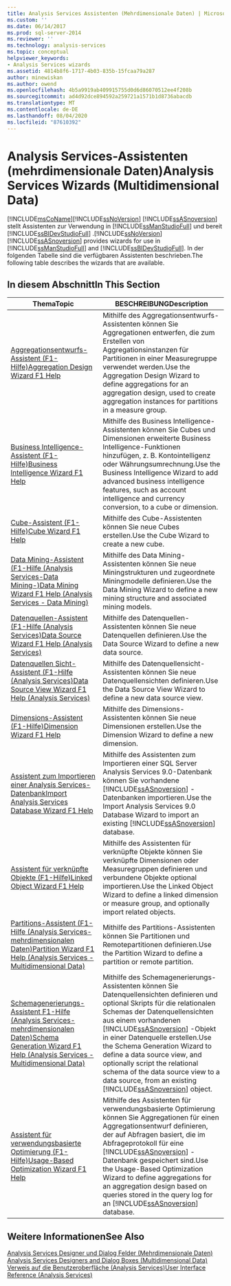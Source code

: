 ```yaml
---
title: Analysis Services Assistenten (Mehrdimensionale Daten) | Microsoft-Dokumentation
ms.custom: ''
ms.date: 06/14/2017
ms.prod: sql-server-2014
ms.reviewer: ''
ms.technology: analysis-services
ms.topic: conceptual
helpviewer_keywords:
- Analysis Services wizards
ms.assetid: 4814b8f6-1717-4b03-835b-15fcaa79a287
author: minewiskan
ms.author: owend
ms.openlocfilehash: 4b5a9919ab409915755d0d6d86070512ee4f208b
ms.sourcegitcommit: ad4d92dce894592a259721a1571b1d8736abacdb
ms.translationtype: MT
ms.contentlocale: de-DE
ms.lasthandoff: 08/04/2020
ms.locfileid: "87610392"
---
```

# <a name="analysis-services-wizards-multidimensional-data"></a><span data-ttu-id="c56ae-102">Analysis Services-Assistenten (mehrdimensionale Daten)</span><span class="sxs-lookup"><span data-stu-id="c56ae-102">Analysis Services Wizards (Multidimensional Data)</span></span>
  [!INCLUDE[msCoName](../includes/msconame-md.md)]<span data-ttu-id="c56ae-103">[!INCLUDE[ssNoVersion](../includes/ssnoversion-md.md)] [!INCLUDE[ssASnoversion](../includes/ssasnoversion-md.md)] stellt Assistenten zur Verwendung in [!INCLUDE[ssManStudioFull](../includes/ssmanstudiofull-md.md)] und bereit [!INCLUDE[ssBIDevStudioFull](../includes/ssbidevstudiofull-md.md)] .</span><span class="sxs-lookup"><span data-stu-id="c56ae-103">[!INCLUDE[ssNoVersion](../includes/ssnoversion-md.md)] [!INCLUDE[ssASnoversion](../includes/ssasnoversion-md.md)] provides wizards for use in [!INCLUDE[ssManStudioFull](../includes/ssmanstudiofull-md.md)] and [!INCLUDE[ssBIDevStudioFull](../includes/ssbidevstudiofull-md.md)].</span></span> <span data-ttu-id="c56ae-104">In der folgenden Tabelle sind die verfügbaren Assistenten beschrieben.</span><span class="sxs-lookup"><span data-stu-id="c56ae-104">The following table describes the wizards that are available.</span></span>  
  
## <a name="in-this-section"></a><span data-ttu-id="c56ae-105">In diesem Abschnitt</span><span class="sxs-lookup"><span data-stu-id="c56ae-105">In This Section</span></span>  
  
|<span data-ttu-id="c56ae-106">Thema</span><span class="sxs-lookup"><span data-stu-id="c56ae-106">Topic</span></span>|<span data-ttu-id="c56ae-107">BESCHREIBUNG</span><span class="sxs-lookup"><span data-stu-id="c56ae-107">Description</span></span>|  
|-----------|-----------------|  
|[<span data-ttu-id="c56ae-108">Aggregationsentwurfs-Assistent (F1-Hilfe)</span><span class="sxs-lookup"><span data-stu-id="c56ae-108">Aggregation Design Wizard F1 Help</span></span>](aggregation-design-wizard-f1-help.md)|<span data-ttu-id="c56ae-109">Mithilfe des Aggregationsentwurfs-Assistenten können Sie Aggregationen entwerfen, die zum Erstellen von Aggregationsinstanzen für Partitionen in einer Measuregruppe verwendet werden.</span><span class="sxs-lookup"><span data-stu-id="c56ae-109">Use the Aggregation Design Wizard to define aggregations for an aggregation design, used to create aggregation instances for partitions in a measure group.</span></span>|  
|[<span data-ttu-id="c56ae-110">Business Intelligence-Assistent (F1-Hilfe)</span><span class="sxs-lookup"><span data-stu-id="c56ae-110">Business Intelligence Wizard F1 Help</span></span>](business-intelligence-wizard-f1-help.md)|<span data-ttu-id="c56ae-111">Mithilfe des Business Intelligence-Assistenten können Sie Cubes und Dimensionen erweiterte Business Intelligence-Funktionen hinzufügen, z. B. Kontointelligenz oder Währungsumrechnung.</span><span class="sxs-lookup"><span data-stu-id="c56ae-111">Use the Business Intelligence Wizard to add advanced business intelligence features, such as account intelligence and currency conversion, to a cube or dimension.</span></span>|  
|[<span data-ttu-id="c56ae-112">Cube-Assistent (F1-Hilfe)</span><span class="sxs-lookup"><span data-stu-id="c56ae-112">Cube Wizard F1 Help</span></span>](cube-wizard-f1-help.md)|<span data-ttu-id="c56ae-113">Mithilfe des Cube-Assistenten können Sie neue Cubes erstellen.</span><span class="sxs-lookup"><span data-stu-id="c56ae-113">Use the Cube Wizard to create a new cube.</span></span>|  
|[<span data-ttu-id="c56ae-114">Data Mining-Assistent (F1-Hilfe &#40;Analysis Services-Data Mining-&#41;</span><span class="sxs-lookup"><span data-stu-id="c56ae-114">Data Mining Wizard F1 Help &#40;Analysis Services - Data Mining&#41;</span></span>](data-mining-wizard-f1-help-analysis-services-data-mining.md)|<span data-ttu-id="c56ae-115">Mithilfe des Data Mining-Assistenten können Sie neue Miningstrukturen und zugeordnete Miningmodelle definieren.</span><span class="sxs-lookup"><span data-stu-id="c56ae-115">Use the Data Mining Wizard to define a new mining structure and associated mining models.</span></span>|  
|[<span data-ttu-id="c56ae-116">Datenquellen-Assistent (F1-Hilfe &#40;Analysis Services&#41;</span><span class="sxs-lookup"><span data-stu-id="c56ae-116">Data Source Wizard F1 Help &#40;Analysis Services&#41;</span></span>](data-source-wizard-f1-help-analysis-services.md)|<span data-ttu-id="c56ae-117">Mithilfe des Datenquellen-Assistenten können Sie neue Datenquellen definieren.</span><span class="sxs-lookup"><span data-stu-id="c56ae-117">Use the Data Source Wizard to define a new data source.</span></span>|  
|[<span data-ttu-id="c56ae-118">Datenquellen Sicht-Assistent (F1-Hilfe &#40;Analysis Services&#41;</span><span class="sxs-lookup"><span data-stu-id="c56ae-118">Data Source View Wizard F1 Help &#40;Analysis Services&#41;</span></span>](data-source-view-wizard-f1-help-analysis-services.md)|<span data-ttu-id="c56ae-119">Mithilfe des Datenquellensicht-Assistenten können Sie neue Datenquellensichten definieren.</span><span class="sxs-lookup"><span data-stu-id="c56ae-119">Use the Data Source View Wizard to define a new data source view.</span></span>|  
|[<span data-ttu-id="c56ae-120">Dimensions-Assistent (F1-Hilfe)</span><span class="sxs-lookup"><span data-stu-id="c56ae-120">Dimension Wizard F1 Help</span></span>](dimension-wizard-f1-help.md)|<span data-ttu-id="c56ae-121">Mithilfe des Dimensions-Assistenten können Sie neue Dimensionen erstellen.</span><span class="sxs-lookup"><span data-stu-id="c56ae-121">Use the Dimension Wizard to define a new dimension.</span></span>|  
|[<span data-ttu-id="c56ae-122">Assistent zum Importieren einer Analysis Services-Datenbank</span><span class="sxs-lookup"><span data-stu-id="c56ae-122">Import Analysis Services Database Wizard F1 Help</span></span>](import-analysis-services-database-wizard-f1-help.md)|<span data-ttu-id="c56ae-123">Mithilfe des Assistenten zum Importieren einer SQL Server Analysis Services 9.0-Datenbank können Sie vorhandene [!INCLUDE[ssASnoversion](../includes/ssasnoversion-md.md)] -Datenbanken importieren.</span><span class="sxs-lookup"><span data-stu-id="c56ae-123">Use the Import Analysis Services 9.0 Database Wizard to import an existing [!INCLUDE[ssASnoversion](../includes/ssasnoversion-md.md)] database.</span></span>|  
|[<span data-ttu-id="c56ae-124">Assistent für verknüpfte Objekte (F1-Hilfe)</span><span class="sxs-lookup"><span data-stu-id="c56ae-124">Linked Object Wizard F1 Help</span></span>](linked-object-wizard-f1-help.md)|<span data-ttu-id="c56ae-125">Mithilfe des Assistenten für verknüpfte Objekte können Sie verknüpfte Dimensionen oder Measuregruppen definieren und verbundene Objekte optional importieren.</span><span class="sxs-lookup"><span data-stu-id="c56ae-125">Use the Linked Object Wizard to define a linked dimension or measure group, and optionally import related objects.</span></span>|  
|[<span data-ttu-id="c56ae-126">Partitions-Assistent (F1-Hilfe &#40;Analysis Services-mehrdimensionalen Daten&#41;</span><span class="sxs-lookup"><span data-stu-id="c56ae-126">Partition Wizard F1 Help &#40;Analysis Services - Multidimensional Data&#41;</span></span>](partition-wizard-f1-help-analysis-services-multidimensional-data.md)|<span data-ttu-id="c56ae-127">Mithilfe des Partitions-Assistenten können Sie Partitionen und Remotepartitionen definieren.</span><span class="sxs-lookup"><span data-stu-id="c56ae-127">Use the Partition Wizard to define a partition or remote partition.</span></span>|  
|[<span data-ttu-id="c56ae-128">Schemagenerierungs-Assistent F1-Hilfe &#40;Analysis Services-mehrdimensionalen Daten&#41;</span><span class="sxs-lookup"><span data-stu-id="c56ae-128">Schema Generation Wizard F1 Help &#40;Analysis Services - Multidimensional Data&#41;</span></span>](schema-generation-wizard-f1-help-analysis-services-multidimensional-data.md)|<span data-ttu-id="c56ae-129">Mithilfe des Schemagenerierungs-Assistenten können Sie Datenquellensichten definieren und optional Skripts für die relationalen Schemas der Datenquellensichten aus einem vorhandenen [!INCLUDE[ssASnoversion](../includes/ssasnoversion-md.md)] -Objekt in einer Datenquelle erstellen.</span><span class="sxs-lookup"><span data-stu-id="c56ae-129">Use the Schema Generation Wizard to define a data source view, and optionally script the relational schema of the data source view to a data source, from an existing [!INCLUDE[ssASnoversion](../includes/ssasnoversion-md.md)] object.</span></span>|  
|[<span data-ttu-id="c56ae-130">Assistent für verwendungsbasierte Optimierung (F1-Hilfe)</span><span class="sxs-lookup"><span data-stu-id="c56ae-130">Usage-Based Optimization Wizard F1 Help</span></span>](usage-based-optimization-wizard-f1-help.md)|<span data-ttu-id="c56ae-131">Mithilfe des Assistenten für verwendungsbasierte Optimierung können Sie Aggregationen für einen Aggregationsentwurf definieren, der auf Abfragen basiert, die im Abfrageprotokoll für eine [!INCLUDE[ssASnoversion](../includes/ssasnoversion-md.md)] -Datenbank gespeichert sind.</span><span class="sxs-lookup"><span data-stu-id="c56ae-131">Use the Usage-Based Optimization Wizard to define aggregations for an aggregation design based on queries stored in the query log for an [!INCLUDE[ssASnoversion](../includes/ssasnoversion-md.md)] database.</span></span>|  
  
## <a name="see-also"></a><span data-ttu-id="c56ae-132">Weitere Informationen</span><span class="sxs-lookup"><span data-stu-id="c56ae-132">See Also</span></span>  
 <span data-ttu-id="c56ae-133">[Analysis Services Designer und Dialog Felder &#40;Mehrdimensionale Daten&#41;](analysis-services-designers-and-dialog-boxes-multidimensional-data.md) </span><span class="sxs-lookup"><span data-stu-id="c56ae-133">[Analysis Services Designers and Dialog Boxes &#40;Multidimensional Data&#41;](analysis-services-designers-and-dialog-boxes-multidimensional-data.md) </span></span>  
 [<span data-ttu-id="c56ae-134">Verweis auf die Benutzeroberfläche &#40;Analysis Services&#41;</span><span class="sxs-lookup"><span data-stu-id="c56ae-134">User Interface Reference &#40;Analysis Services&#41;</span></span>](user-interface-reference-analysis-services.md)  
  
  
